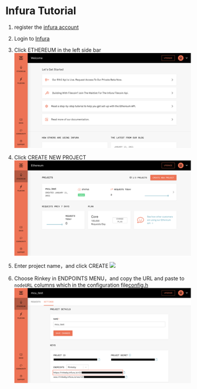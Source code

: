 # Infura Tutorial

1. register the [infura account](https://infura.io/register)

2. Login to [Infura](https://infura.io/login)

3. Click ETHEREUM in the left side bar
   ![](../image/ethereum.png)

4. Click CREATE NEW PROJECT
   ![](../image/create_new_project.png)

5. Enter project name，and click CREATE
   ![](https://i.imgur.com/26dhmMa.png)

6. Choose Rinkey in ENDPOINTS MENU，and copy the URL and paste to `nodeURL` columns which in the configuration file[config.h](../example/bns-client-example/config.h)
   ![](../image/copy_url.png)